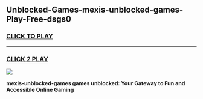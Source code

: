 
## Unblocked-Games-mexis-unblocked-games-Play-Free-dsgs0
<h3>
<a href="https://premium76.site?title=mexis-unblocked-games&ref=24M">CLICK TO PLAY</a></h3>
<hr>

<h3>
<a href="https://premium76.site?title=mexis-unblocked-games&ref=24M">CLICK 2 PLAY</a>
  
</h3>

<a href="https://premium76.site?title=mexis-unblocked-games&ref=24M"><img src="https://clearcache.store/games.png"></a>


**mexis-unblocked-games games unblocked: Your Gateway to Fun and Accessible Online Gaming**

